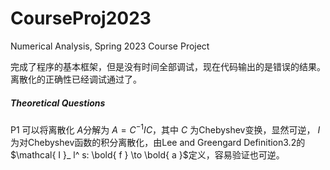 # CourseProj2023
 Numerical Analysis, Spring 2023 Course Project



完成了程序的基本框架，但是没有时间全部调试，现在代码输出的是错误的结果。离散化的正确性已经调试通过了。



##### Theoretical Questions

P1 可以将离散化 $A$分解为 $A = C^ {-1} I C$，其中 $C$ 为Chebyshev变换，显然可逆， $I$ 为对Chebyshev函数的积分离散化，由Lee and Greengard Definition3.2的 $\mathcal{ I }_ l^ s: \bold{ f } \to \bold{ a }$定义，容易验证也可逆。

